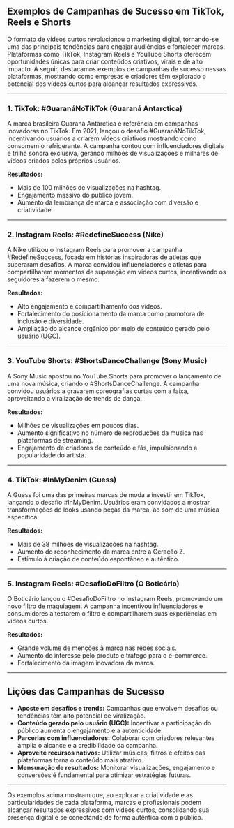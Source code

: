 
## Exemplos de Campanhas de Sucesso em TikTok, Reels e Shorts

O formato de vídeos curtos revolucionou o marketing digital, tornando-se uma das principais tendências para engajar audiências e fortalecer marcas. Plataformas como TikTok, Instagram Reels e YouTube Shorts oferecem oportunidades únicas para criar conteúdos criativos, virais e de alto impacto. A seguir, destacamos exemplos de campanhas de sucesso nessas plataformas, mostrando como empresas e criadores têm explorado o potencial dos vídeos curtos para alcançar resultados expressivos.

---

### 1. **TikTok: #GuaranáNoTikTok (Guaraná Antarctica)**

A marca brasileira Guaraná Antarctica é referência em campanhas inovadoras no TikTok. Em 2021, lançou o desafio #GuaranáNoTikTok, incentivando usuários a criarem vídeos criativos mostrando como consomem o refrigerante. A campanha contou com influenciadores digitais e trilha sonora exclusiva, gerando milhões de visualizações e milhares de vídeos criados pelos próprios usuários.

**Resultados:**
- Mais de 100 milhões de visualizações na hashtag.
- Engajamento massivo do público jovem.
- Aumento da lembrança de marca e associação com diversão e criatividade.

---

### 2. **Instagram Reels: #RedefineSuccess (Nike)**

A Nike utilizou o Instagram Reels para promover a campanha #RedefineSuccess, focada em histórias inspiradoras de atletas que superaram desafios. A marca convidou influenciadores e atletas para compartilharem momentos de superação em vídeos curtos, incentivando os seguidores a fazerem o mesmo.

**Resultados:**
- Alto engajamento e compartilhamento dos vídeos.
- Fortalecimento do posicionamento da marca como promotora de inclusão e diversidade.
- Ampliação do alcance orgânico por meio de conteúdo gerado pelo usuário (UGC).

---

### 3. **YouTube Shorts: #ShortsDanceChallenge (Sony Music)**

A Sony Music apostou no YouTube Shorts para promover o lançamento de uma nova música, criando o #ShortsDanceChallenge. A campanha convidou usuários a gravarem coreografias curtas com a faixa, aproveitando a viralização de trends de dança.

**Resultados:**
- Milhões de visualizações em poucos dias.
- Aumento significativo no número de reproduções da música nas plataformas de streaming.
- Engajamento de criadores de conteúdo e fãs, impulsionando a popularidade do artista.

---

### 4. **TikTok: #InMyDenim (Guess)**

A Guess foi uma das primeiras marcas de moda a investir em TikTok, lançando o desafio #InMyDenim. Usuários eram convidados a mostrar transformações de looks usando peças da marca, ao som de uma música específica.

**Resultados:**
- Mais de 38 milhões de visualizações na hashtag.
- Aumento do reconhecimento da marca entre a Geração Z.
- Estímulo à criação de conteúdo espontâneo e autêntico.

---

### 5. **Instagram Reels: #DesafioDoFiltro (O Boticário)**

O Boticário lançou o #DesafioDoFiltro no Instagram Reels, promovendo um novo filtro de maquiagem. A campanha incentivou influenciadores e consumidores a testarem o filtro e compartilharem suas experiências em vídeos curtos.

**Resultados:**
- Grande volume de menções à marca nas redes sociais.
- Aumento do interesse pelo produto e tráfego para o e-commerce.
- Fortalecimento da imagem inovadora da marca.

---

## **Lições das Campanhas de Sucesso**

- **Aposte em desafios e trends:** Campanhas que envolvem desafios ou tendências têm alto potencial de viralização.
- **Conteúdo gerado pelo usuário (UGC):** Incentivar a participação do público aumenta o engajamento e a autenticidade.
- **Parcerias com influenciadores:** Colaborar com criadores relevantes amplia o alcance e a credibilidade da campanha.
- **Aproveite recursos nativos:** Utilizar músicas, filtros e efeitos das plataformas torna o conteúdo mais atrativo.
- **Mensuração de resultados:** Monitorar visualizações, engajamento e conversões é fundamental para otimizar estratégias futuras.

---

Os exemplos acima mostram que, ao explorar a criatividade e as particularidades de cada plataforma, marcas e profissionais podem alcançar resultados expressivos com vídeos curtos, consolidando sua presença digital e se conectando de forma autêntica com o público.
```
